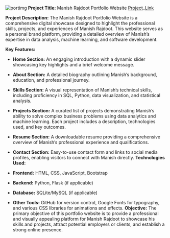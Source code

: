 ![portimg](https://github.com/user-attachments/assets/7dfb1571-cebb-4fcd-897d-451cc05f23ef)
**Project Title:** Manish Rajdoot Portfolio Website  [Project_Link](https://manishrajdoot.github.io/manish_portfolio-github.io/)

**Project Description:** The Manish Rajdoot Portfolio Website is a comprehensive digital showcase designed to highlight the professional skills, projects, and experiences of Manish Rajdoot. This website serves as a personal brand platform, providing a detailed overview of Manish’s expertise in data analysis, machine learning, and software development.

**Key Features:**

- **Home Section:** An engaging introduction with a dynamic slider showcasing key highlights and a brief welcome message.
- **About Section:** A detailed biography outlining Manish’s background, education, and professional journey.
- **Skills Section:** A visual representation of Manish’s technical skills, including proficiency in SQL, Python, data visualization, and statistical analysis.
- **Projects Section:** A curated list of projects demonstrating Manish’s ability to solve complex business problems using data analytics and machine learning. Each project includes a description, technologies used, and key outcomes.
- **Resume Section:** A downloadable resume providing a comprehensive overview of Manish’s professional experience and qualifications.
- **Contact Section:** Easy-to-use contact form and links to social media profiles, enabling visitors to connect with Manish directly.
**Technologies Used:**

- **Frontend:** HTML, CSS, JavaScript, Bootstrap
- **Backend:** Python, Flask (if applicable)
- **Database:** SQLite/MySQL (if applicable)
- **Other Tools:** GitHub for version control, Google Fonts for typography, and various CSS libraries for animations and effects.
**Objective:** The primary objective of this portfolio website is to provide a professional and visually appealing platform for Manish Rajdoot to showcase his skills and projects, attract potential employers or clients, and establish a strong online presence.
